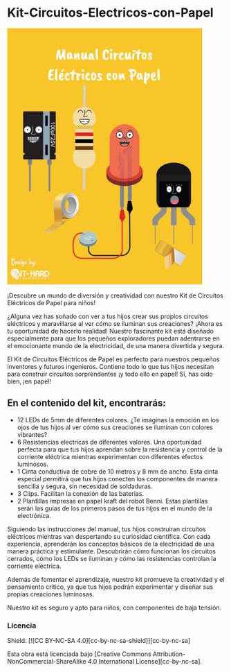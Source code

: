 # Kit-Circuitos-Electricos-con-Papel

![](https://github.com/Bit-Hard/Kit-Circuitos-Electricos-con-Papel/blob/d137999a40d74fdfd14b7ca153ff5aed0320260d/Manual%20Circuitos%20Electricos%20con%20Papel.png)

¡Descubre un mundo de diversión y creatividad con nuestro Kit de Circuitos Eléctricos de Papel para niños!

¿Alguna vez has soñado con ver a tus hijos crear sus propios circuitos eléctricos y maravillarse al ver cómo se iluminan sus creaciones? ¡Ahora es tu oportunidad de hacerlo realidad! Nuestro fascinante kit está diseñado especialmente para que los pequeños exploradores puedan adentrarse en el emocionante mundo de la electricidad, de una manera divertida y segura.

El Kit de Circuitos Eléctricos de Papel es perfecto para nuestros pequeños inventores y futuros ingenieros. Contiene todo lo que tus hijos necesitan para construir circuitos sorprendentes ¡y todo ello en papel! Sí, has oído bien, ¡en papel!

## En el contenido del kit, encontrarás:

- 12 LEDs de 5mm de diferentes colores. ¿Te imaginas la emoción en los ojos de tus hijos al ver cómo sus creaciones se iluminan con colores vibrantes?
- 6 Resistencias electricas de diferentes valores. Una oportunidad perfecta para que tus hijos aprendan sobre la resistencia y control de la corriente eléctrica mientras experimentan con diferentes efectos luminosos.
- 1 Cinta conductiva de cobre de 10 metros y 8 mm de ancho. Esta cinta especial permitirá que tus hijos conecten los componentes de manera sencilla y segura, sin necesidad de soldaduras.
- 3 Clips. Facilitan la conexión de las baterías. 
- 2 Plantillas impresas en papel kraft del robot Benni. Estas plantillas serán las guías de los primeros pasos de tus hijos en el mundo de la electrónica. 

Siguiendo las instrucciones del manual, tus hijos construiran circuitos eléctricos mientras van despertando su curiosidad científica. Con cada experiencia, aprenderán los conceptos básicos de la electricidad de una manera práctica y estimulante. Descubrirán cómo funcionan los circuitos cerrados, cómo los LEDs se iluminan y cómo las resistencias controlan la corriente eléctrica.

Además de fomentar el aprendizaje, nuestro kit promueve la creatividad y el pensamiento crítico, ya que tus hijos podrán experimentar y diseñar sus propias creaciones luminosas. 

Nuestro kit es seguro y apto para niños, con componentes de baja tensión. 

### Licencia
Shield: [![CC BY-NC-SA 4.0][cc-by-nc-sa-shield]][cc-by-nc-sa]

Esta obra está licenciada bajo 
[Creative Commons Attribution-NonCommercial-ShareAlike 4.0 International License][cc-by-nc-sa].
